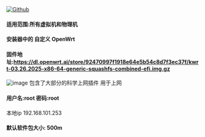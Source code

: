 [![Github](https://img.shields.io/badge/Release文件可在国内加速站下载-FC7C0D?logo=github&logoColor=fff&labelColor=000&style=for-the-badge)](https://wkdaily.cpolar.top/archives/1) 

#### 适用范围:所有虚拟机和物理机
#### 安装器中的 自定义 OpenWrt
#### 固件地址:https://dl.openwrt.ai/store/92470997f1918e64e5b54c8d7f3ec37f/kwrt-03.26.2025-x86-64-generic-squashfs-combined-efi.img.gz
![image](https://github.com/user-attachments/assets/ab54967e-17ec-4dbc-98ed-239ecfb72f1d)
包含了大部分的科学上网插件 用于上网
#### 用户名:root  密码:root
本地ip 192.168.101.253

#### 默认软件包大小:  500m
